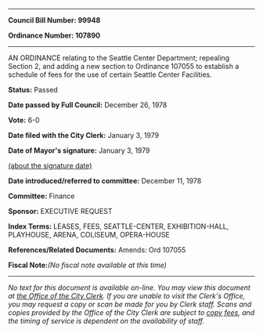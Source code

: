 

********

**Council Bill Number: 99948**
   
**Ordinance Number: 107890**
********

 AN ORDINANCE relating to the Seattle Center Department; repealing Section 2, and adding a new section to Ordinance 107055 to establish a schedule of fees for the use of certain Seattle Center Facilities.

**Status:** Passed
   
**Date passed by Full Council:** December 26, 1978
   
**Vote:** 6-0
   
**Date filed with the City Clerk:** January 3, 1979
   
**Date of Mayor's signature:** January 3, 1979
   
[(about the signature date)](/~public/approvaldate.htm)
   
   
   
**Date introduced/referred to committee:** December 11, 1978
   
**Committee:** Finance
   
**Sponsor:** EXECUTIVE REQUEST
   
   
**Index Terms:** LEASES, FEES, SEATTLE-CENTER, EXHIBITION-HALL, PLAYHOUSE, ARENA, COLISEUM, OPERA-HOUSE

**References/Related Documents:** Amends: Ord 107055

**Fiscal Note:**_(No fiscal note available at this time)_
********

_No text for this document is available on-line. You may view this document at [the Office of the City Clerk](http://www.seattle.gov/leg/clerk/contactUs.htm). If you are unable to visit the Clerk's Office, you may request a copy or scan be made for you by Clerk staff. Scans and copies provided by the Office of the City Clerk are subject to [copy fees](http://clerk.seattle.gov/~public/clerkfees.htm), and the timing of service is dependent on the availability of staff._

